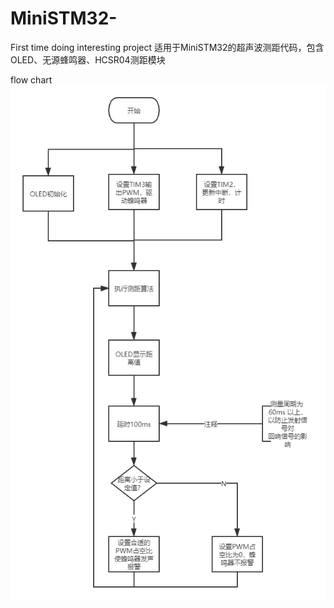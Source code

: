 # MiniSTM32-
First time doing interesting project
适用于MiniSTM32的超声波测距代码，包含OLED、无源蜂鸣器、HCSR04测距模块

flow chart
![Image text](https://github.com/daaaaaaaaaaa/MiniSTM32-/blob/master/flow%20chart.png)
